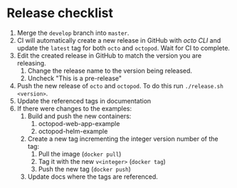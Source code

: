 # Release checklist

1. Merge the `develop` branch into `master`.
2. CI will automatically create a new release in GitHub with _octo CLI_ and update the `latest` tag for both `octo` and `octopod`. Wait for CI to complete.
3. Edit the created release in GitHub to match the version you are releasing.
   1. Change the release name to the version being released.
   2. Uncheck "This is a pre-release"
4. Push the new release of `octo` and `octopod`. To do this run `./release.sh <version>`.
5. Update the referenced tags in documentation
6. If there were changes to the examples:
   1. Build and push the new containers:
      1. octopod-web-app-example
      2. octopod-helm-example
   2. Create a new tag incrementing the integer version number of the tag:
      1. Pull the image (`docker pull`)
      2. Tag it with the new `v<integer>` (`docker tag`)
      3. Push the new tag (`docker push`)
   3. Update docs where the tags are referenced.
